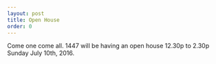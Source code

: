 ```yaml
--- 
layout: post
title: Open House
order: 0
---
```


Come one come all.  1447 will be having an open house 12.30p to 2.30p Sunday July 10th, 2016.